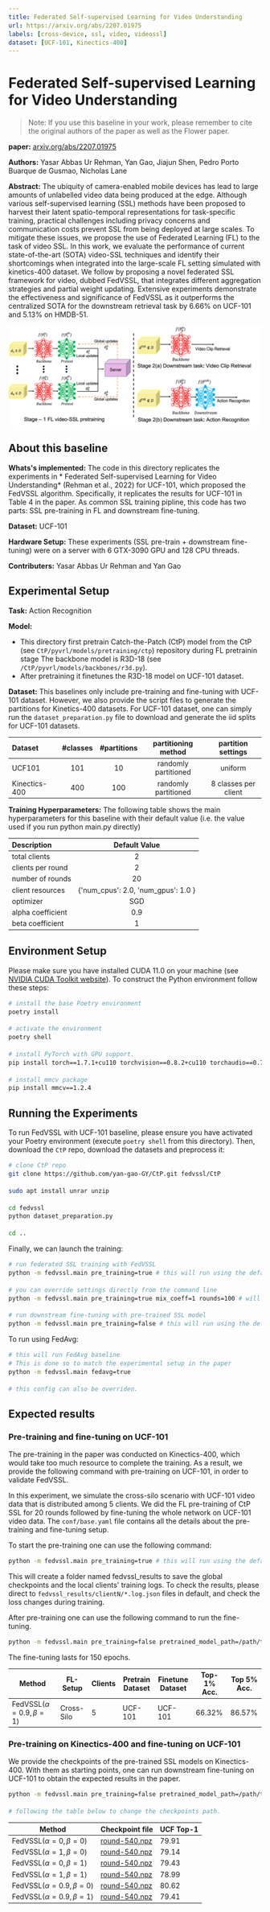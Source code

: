 ```yaml
---
title: Federated Self-supervised Learning for Video Understanding
url: https://arxiv.org/abs/2207.01975
labels: [cross-device, ssl, video, videossl]
dataset: [UCF-101, Kinectics-400]
---
```


# Federated Self-supervised Learning for Video Understanding
> Note: If you use this baseline in your work, please remember to cite the original authors of the paper as well as the Flower paper.


**paper:** [arxiv.org/abs/2207.01975](https://arxiv.org/abs/2207.01975)


**Authors:** Yasar Abbas Ur Rehman, Yan Gao, Jiajun Shen, Pedro Porto Buarque de Gusmao, Nicholas Lane


**Abstract:** The ubiquity of camera-enabled mobile devices has lead to large amounts of unlabelled video data being produced at the edge. Although various self-supervised learning (SSL) methods have been proposed to harvest their latent spatio-temporal representations for task-specific training, practical challenges including privacy concerns and communication costs prevent SSL from being deployed at large scales. To mitigate these issues, we propose the use of Federated Learning (FL) to the task of video SSL. In this work, we evaluate the performance of current state-of-the-art (SOTA) video-SSL techniques and identify their shortcomings when integrated into the large-scale FL setting simulated with kinetics-400 dataset. We follow by proposing a novel federated SSL framework for video, dubbed FedVSSL, that integrates different aggregation strategies and partial weight updating. Extensive experiments demonstrate the effectiveness and significance of FedVSSL as it outperforms the centralized SOTA for the downstream retrieval task by 6.66% on UCF-101 and 5.13% on HMDB-51. 

![](_static/FVSSL.png)

## About this baseline

**Whats's implemented:** The code in this directory replicates the experiments in * Federated Self-supervised Learning for Video Understanding* (Rehman et al., 2022) for UCF-101, which proposed the FedVSSL algorithm. Specifically, it replicates the results for UCF-101 in Table 4 in the paper.
As common SSL training pipline, this code has two parts: SSL pre-training in FL and downstream fine-tuning.

**Dataset:** UCF-101

**Hardware Setup:** These experiments (SSL pre-train + downstream fine-tuning) were on a server with 6 GTX-3090 GPU and 128 CPU threads. 

**Contributers:** Yasar Abbas Ur Rehman and Yan Gao

## Experimental Setup

**Task:** Action Recognition

**Model:** 
* This directory first pretrain Catch-the-Patch (CtP) model from the CtP (see `CtP/pyvrl/models/pretraining/ctp`) repository during FL pretrainin stage The backbone model is R3D-18 (see `/CtP/pyvrl/models/backbones/r3d.py`). 
* After pretraining it finetunes the R3D-18 model on UCF-101 dataset.

**Dataset:** This baselines only include pre-training and fine-tuning with UCF-101 dataset. However, we also provide the script files to generate the partitions for Kinetics-400 datasets. 
For UCF-101 dataset, one can simply run the `dataset_preparation.py` file to download and generate the iid splits for UCF-101 datasets.

| Dataset | #classes | #partitions | partitioning method |  partition settings  |
|:--------|:--------:|:-----------:| :---: |:--------------------:|
| UCF101  |   101    |     10      | randomly partitioned |       uniform        |
| Kinectics-400    |   400    |     100     | randomly partitioned | 8 classes per client |

**Training Hyperparameters:** The following table shows the main hyperparameters for this baseline with their default value (i.e. the value used if you run python main.py directly)

| Description        |            Default Value            |
|:-------------------|:-----------------------------------:|
| total clients      |                 2                  |
| clients per round  |                 2                  | 
| number of rounds	  |                 20                  | 
| client resources	  | {'num_cpus': 2.0, 'num_gpus': 1.0 } | 
| optimizer	  |                 SGD                  | 
| alpha coefficient	 |                 0.9                 | 
| beta coefficient	  |                  1                  | 

## Environment Setup
Please make sure you have installed CUDA 11.0 on your machine 
(see [NVIDIA CUDA Toolkit website](https://developer.nvidia.com/cuda-11.0-download-archive?target_os=Linux)).
To construct the Python environment follow these steps:

```bash
# install the base Poetry environment
poetry install

# activate the environment
poetry shell

# install PyTorch with GPU support.
pip install torch==1.7.1+cu110 torchvision==0.8.2+cu110 torchaudio==0.7.2 -f https://download.pytorch.org/whl/torch_stable.html

# install mmcv package
pip install mmcv==1.2.4
```

## Running the Experiments
To run FedVSSL with UCF-101 baseline, please ensure you have activated your Poetry environment (execute `poetry shell` from this directory). Then, download the `CtP` repo, download the datasets and preprocess it:

```bash
# clone CtP repo
git clone https://github.com/yan-gao-GY/CtP.git fedvssl/CtP

sudo apt install unrar unzip

cd fedvssl
python dataset_preparation.py

cd ..
```


Finally, we can launch the training:

```bash
# run federated SSL training with FedVSSL
python -m fedvssl.main pre_training=true # this will run using the default settings.

# you can override settings directly from the command line
python -m fedvssl.main pre_training=true mix_coeff=1 rounds=100 # will set hyper-parameter alpha to 1 and the number of rounds to 100

# run downstream fine-tuning with pre-trained SSL model
python -m fedvssl.main pre_training=false # this will run using the default settings.
```

To run using FedAvg:
```bash
# this will run FedAvg baseline
# This is done so to match the experimental setup in the paper
python -m fedvssl.main fedavg=true

# this config can also be overriden.
```

## Expected results

### Pre-training and fine-tuning on UCF-101
The pre-training in the paper was conducted on Kinectics-400, which would take too much resource to complete the training.
As a result, we provide the following command with pre-training on UCF-101, in order to validate FedVSSL.

In this experiment, we simulate the cross-silo scenario with UCF-101 video data that is distributed among 5 clients. We did the FL pre-training of CtP SSL for 20 rounds followed by fine-tuning the whole network on UCF-101 video data. The `conf/base.yaml` file contains all the details about the pre-training and fine-tuning setup. 

To start the pre-training one can use the following command:
```bash
python -m fedvssl.main pre_training=true # this will run using the default settings.
```

This will create a folder named fedvssl_results to save the global checkpoints and the local clients' training logs.
To check the results, please direct to `fedvssl_results/clientN/*.log.json` files in default, and check the loss changes during training.

After pre-training one can use the following command to run the fine-tuning. 
```bash
python -m fedvssl.main pre_training=false pretrained_model_path=/path/to/checkpoints
```
The fine-tuning lasts for 150 epochs.

| Method | FL-Setup| Clients| Pretrain Dataset | Finetune Dataset| Top-1% Acc. | Top 5% Acc.|
|--------| --------|--------|------------------|-----------------|-------------|------------|
|FedVSSL$(\alpha=0.9,\beta=1)$ | Cross-Silo| 5 | UCF-101| UCF-101| 66.32%| 86.57%|


### Pre-training on Kinectics-400 and fine-tuning on UCF-101

We provide the checkpoints of the pre-trained SSL models on Kinectics-400.
With them as starting points, one can run downstream fine-tuning on UCF-101 to obtain the expected results in the paper.

```bash
python -m fedvssl.main pre_training=false pretrained_model_path=/path/to/checkpoints

# following the table below to change the checkpoints path.
```

| Method  | Checkpoint file                                                                                     | UCF Top-1 |
|---------|-----------------------------------------------------------------------------------------------------|-----------|
|FedVSSL$(\alpha=0, \beta=0)$ | [round-540.npz](https://drive.google.com/file/d/15EEIQay5FRBMloEzt1SQ8l8VjZFzpVNt/view?usp=sharing) | 79.91     |
|FedVSSL$(\alpha=1, \beta=0)$ | [round-540.npz](https://drive.google.com/file/d/1OUj8kb0ahJSKAZEB-ES94pOG5-fB-28-/view?usp=sharing) | 79.14     |
|FedVSSL$(\alpha=0, \beta=1)$ | [round-540.npz](https://drive.google.com/file/d/1N62kXPcLQ_tM45yd2kBYjNOskdHclwLM/view?usp=sharing) | 79.43     |
|FedVSSL$(\alpha=1, \beta=1)$ | [round-540.npz](https://drive.google.com/file/d/1SKb5aXjpVAeWbzTKMFN9rjHW_LQsmUXj/view?usp=sharing) | 78.99     |
|FedVSSL$(\alpha=0.9, \beta=0)$| [round-540.npz](https://drive.google.com/file/d/1W1oCnLXX0UJhQ4MlmRw-r7z5DTCeO75b/view?usp=sharing) | 80.62     |
|FedVSSL$(\alpha=0.9, \beta=1)$| [round-540.npz](https://drive.google.com/file/d/1BK-bbyunxTWNqs-QyOYiohaNv-t3-hYe/view?usp=sharing) | 79.41     |






